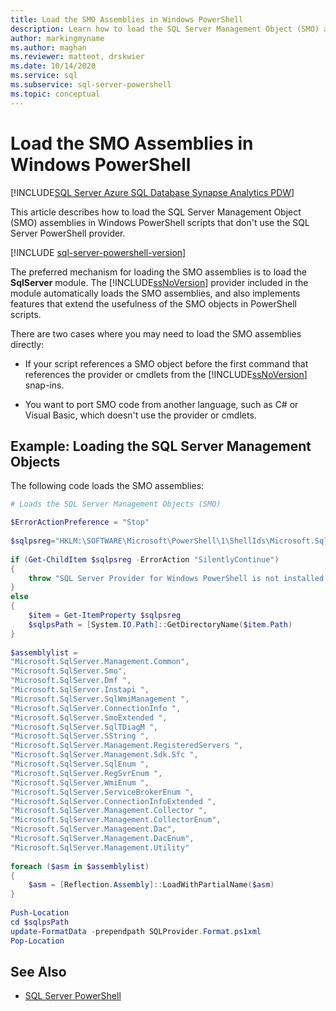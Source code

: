 ```yaml
---
title: Load the SMO Assemblies in Windows PowerShell
description: Learn how to load the SQL Server Management Object (SMO) assemblies in Windows PowerShell scripts that don't use the SQL Server PowerShell provider.
author: markingmyname
ms.author: maghan
ms.reviewer: matteot, drskwier
ms.date: 10/14/2020
ms.service: sql
ms.subservice: sql-server-powershell
ms.topic: conceptual
---
```


# Load the SMO Assemblies in Windows PowerShell

[!INCLUDE[SQL Server Azure SQL Database Synapse Analytics PDW](../includes/applies-to-version/sql-asdb-asdbmi-asa-pdw.md)]

This article describes how to load the SQL Server Management Object (SMO) assemblies in Windows PowerShell scripts that don't use the SQL Server PowerShell provider.  

[!INCLUDE [sql-server-powershell-version](../includes/sql-server-powershell-version.md)]

The preferred mechanism for loading the SMO assemblies is to load the **SqlServer** module. The [!INCLUDE[ssNoVersion](../includes/ssnoversion-md.md)] provider included in the module automatically loads the SMO assemblies, and also implements features that extend the usefulness of the SMO objects in PowerShell scripts.

There are two cases where you may need to load the SMO assemblies directly:  

- If your script references a SMO object before the first command that references the provider or cmdlets from the [!INCLUDE[ssNoVersion](../includes/ssnoversion-md.md)] snap-ins.  

- You want to port SMO code from another language, such as C# or Visual Basic, which doesn't use the provider or cmdlets.  

## Example: Loading the SQL Server Management Objects

The following code loads the SMO assemblies:  

```powershell
# Loads the SQL Server Management Objects (SMO)  

$ErrorActionPreference = "Stop"
  
$sqlpsreg="HKLM:\SOFTWARE\Microsoft\PowerShell\1\ShellIds\Microsoft.SqlServer.Management.PowerShell.sqlps"  
  
if (Get-ChildItem $sqlpsreg -ErrorAction "SilentlyContinue")  
{  
    throw "SQL Server Provider for Windows PowerShell is not installed."  
}  
else  
{  
    $item = Get-ItemProperty $sqlpsreg  
    $sqlpsPath = [System.IO.Path]::GetDirectoryName($item.Path)  
}  
  
$assemblylist =
"Microsoft.SqlServer.Management.Common",  
"Microsoft.SqlServer.Smo",  
"Microsoft.SqlServer.Dmf ",  
"Microsoft.SqlServer.Instapi ",  
"Microsoft.SqlServer.SqlWmiManagement ",  
"Microsoft.SqlServer.ConnectionInfo ",  
"Microsoft.SqlServer.SmoExtended ",  
"Microsoft.SqlServer.SqlTDiagM ",  
"Microsoft.SqlServer.SString ",  
"Microsoft.SqlServer.Management.RegisteredServers ",  
"Microsoft.SqlServer.Management.Sdk.Sfc ",  
"Microsoft.SqlServer.SqlEnum ",  
"Microsoft.SqlServer.RegSvrEnum ",  
"Microsoft.SqlServer.WmiEnum ",  
"Microsoft.SqlServer.ServiceBrokerEnum ",  
"Microsoft.SqlServer.ConnectionInfoExtended ",  
"Microsoft.SqlServer.Management.Collector ",  
"Microsoft.SqlServer.Management.CollectorEnum",  
"Microsoft.SqlServer.Management.Dac",  
"Microsoft.SqlServer.Management.DacEnum",  
"Microsoft.SqlServer.Management.Utility"  
  
foreach ($asm in $assemblylist)  
{  
    $asm = [Reflection.Assembly]::LoadWithPartialName($asm)  
}  
  
Push-Location  
cd $sqlpsPath  
update-FormatData -prependpath SQLProvider.Format.ps1xml
Pop-Location  
```

## See Also

- [SQL Server PowerShell](sql-server-powershell.md)
